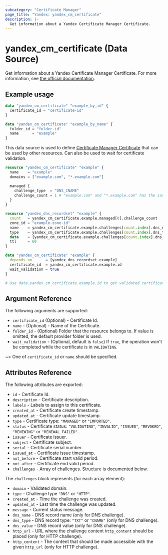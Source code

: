 ```yaml
---
subcategory: "Certificate Manager"
page_title: "Yandex: yandex_cm_certificate"
description: |-
  Get information about a Yandex Certificate Manager Certificate.
---
```


# yandex_cm_certificate (Data Source)

Get information about a Yandex Certificate Manager Certificate. For more information, see [the official documentation](https://yandex.cloud/docs/certificate-manager/concepts/).

## Example usage

```terraform
data "yandex_cm_certificate" "example_by_id" {
  certificate_id = "certificate-id"
}

data "yandex_cm_certificate" "example_by_name" {
  folder_id = "folder-id"
  name      = "example"
}
```

This data source is used to define [Certificate Manager Certificate](https://yandex.cloud/docs/certificate-manager/concepts/) that can be used by other resources. Can also be used to wait for certificate validation.

```terraform
resource "yandex_cm_certificate" "example" {
  name    = "example"
  domains = ["example.com", "*.example.com"]

  managed {
    challenge_type  = "DNS_CNAME"
    challenge_count = 1 # "example.com" and "*.example.com" has the same challenge
  }
}

resource "yandex_dns_recordset" "example" {
  count   = yandex_cm_certificate.example.managed[0].challenge_count
  zone_id = "example-zone-id"
  name    = yandex_cm_certificate.example.challenges[count.index].dns_name
  type    = yandex_cm_certificate.example.challenges[count.index].dns_type
  data    = [yandex_cm_certificate.example.challenges[count.index].dns_value]
  ttl     = 60
}

data "yandex_cm_certificate" "example" {
  depends_on      = [yandex_dns_recordset.example]
  certificate_id  = yandex_cm_certificate.example.id
  wait_validation = true
}

# Use data.yandex_cm_certificate.example.id to get validated certificate
```

## Argument Reference

The following arguments are supported:

* `certificate_id` (Optional) - Certificate Id.
* `name` - (Optional) - Name of the Certificate.
* `folder_id` - (Optional) Folder that the resource belongs to. If value is omitted, the default provider folder is used.
* `wait_validation` - (Optional, default is `false`) If `true`, the operation won't be completed while the certificate is in `VALIDATING`.

~> One of `certificate_id` or `name` should be specified.

## Attributes Reference

The following attributes are exported:

* `id` - Certificate Id.
* `description` - Certificate description.
* `labels` - Labels to assign to this certificate.
* `created_at` - Certificate create timestamp.
* `updated_at` - Certificate update timestamp.
* `type` - Certificate type: `"MANAGED"` or `"IMPORTED"`.
* `status` - Certificate status: `"VALIDATING"`, `"INVALID"`, `"ISSUED"`, `"REVOKED"`, `"RENEWING"` or `"RENEWAL_FAILED"`.
* `issuer` - Certificate issuer.
* `subject` - Certificate subject.
* `serial` - Certificate serial number.
* `issued_at` - Certificate issue timestamp.
* `not_before` - Certificate start valid period.
* `not_after` - Certificate end valid period.
* `challenges` - Array of challenges. Structure is documented below.

The `challenges` block represents (for each array element):

* `domain` - Validated domain.
* `type` - Challenge type `"DNS"` or `"HTTP"`.
* `created_at` - Time the challenge was created.
* `updated_at` - Last time the challenge was updated.
* `message` - Current status message.
* `dns_name` - DNS record name (only for DNS challenge).
* `dns_type` - DNS record type: `"TXT"` or `"CNAME"` (only for DNS challenge).
* `dns_value` - DNS record value (only for DNS challenge).
* `http_url` - URL where the challenge content `http_content` should be placed (only for HTTP challenge).
* `http_content` - The content that should be made accessible with the given `http_url` (only for HTTP challenge).
